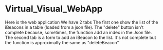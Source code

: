 # Virtual_Visual_WebApp
Here is the web application
We have 2 tabs 
The first one show the list of the iBeacons in a table (loaded from a json file).
The "delete" button isn't complete because, sometimes, the function add an index in the Json file.
The second tab is a form to add an iBeacon to the list.
It's not complete but the function is approximatly the same as "deleteBeacon"
